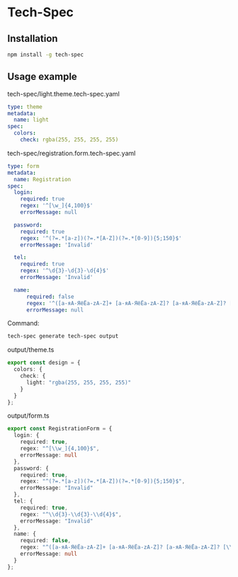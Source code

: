 # Tech-Spec

## Installation
```bash
npm install -g tech-spec
```

## Usage example

tech-spec/light.theme.tech-spec.yaml
```yaml
type: theme
metadata:
  name: light
spec:
  colors:
    check: rgba(255, 255, 255, 255)
```
tech-spec/registration.form.tech-spec.yaml
```yaml
type: form
metadata:
  name: Registration
spec:
  login:
    required: true
    regex: '^[\w_]{4,100}$'
    errorMessage: null

  password:
    required: true
    regex: '^(?=.*[a-z])(?=.*[A-Z])(?=.*[0-9]){5;150}$'
    errorMessage: 'Invalid'

  tel:
    required: true
    regex: '^\d{3}-\d{3}-\d{4}$'
    errorMessage: 'Invalid'

  name:
      required: false
      regex: '^([а-яА-ЯёЁa-zA-Z]+ [а-яА-ЯёЁa-zA-Z]? [а-яА-ЯёЁa-zA-Z]? [\-\s]*){1;150}$'
      errorMessage: null

```

Command:
```bash
tech-spec generate tech-spec output
```

output/theme.ts
```typescript
export const design = {
  colors: {
    check: {
      light: "rgba(255, 255, 255, 255)"
    }
  }
};
```
output/form.ts
```typescript
export const RegistrationForm = {
  login: {
    required: true,
    regex: "^[\\w_]{4,100}$",
    errorMessage: null
  },
  password: {
    required: true,
    regex: "^(?=.*[a-z])(?=.*[A-Z])(?=.*[0-9]){5;150}$",
    errorMessage: "Invalid"
  },
  tel: {
    required: true,
    regex: "^\\d{3}-\\d{3}-\\d{4}$",
    errorMessage: "Invalid"
  },
  name: {
    required: false,
    regex: "^([а-яА-ЯёЁa-zA-Z]+ [а-яА-ЯёЁa-zA-Z]? [а-яА-ЯёЁa-zA-Z]? [\\-\\s]*){1;150}$",
    errorMessage: null
  }
};

```
